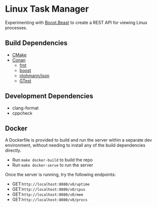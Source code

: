 # Linux Task Manager

Experimenting with [Boost.Beast](https://github.com/boostorg/beast) to create a REST API for viewing Linux processes.

## Build Dependencies

* [CMake](https://cmake.org/)
* [Conan](https://conan.io/)
    * [fmt](https://conan.io/center/fmt)
    * [boost](https://conan.io/center/boost)
    * [nlohmann/json](https://conan.io/center/nlohmann_json)
    * [GTest](https://conan.io/center/gtest)

## Development Dependencies

* clang-format
* cppcheck

## Docker

A Dockerfile is provided to build and run the server within a separate dev environment, without needing to install any of the build dependencies directly.

* Run `make docker-build` to build the repo
* Run `make docker-serve` to run the server

Once the server is running, try the following endpoints:

- GET:`http://localhost:8080/v0/uptime`
- GET:`http://localhost:8080/v0/cpus`
- GET:`http://localhost:8080/v0/mem`
- GET:`http://localhost:8080/v0/procs`
